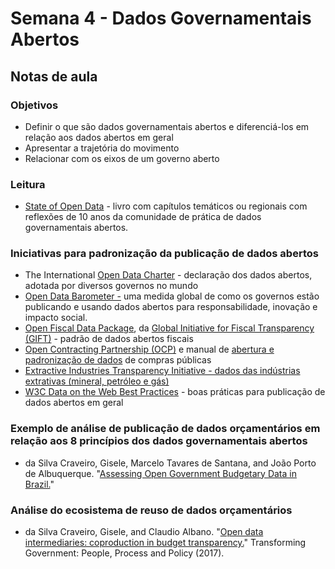 # Semana 4 - Dados Governamentais Abertos

## Notas de aula

### **Objetivos**

* Definir o que são dados governamentais abertos e diferenciá-los em relação aos dados abertos em geral
* Apresentar a trajetória do movimento
* Relacionar com os eixos de um governo aberto

### **Leitura**

* [State of Open Data](https://stateofopendata.od4d.net/) - livro com capítulos temáticos ou regionais com reflexões de 10 anos da comunidade de prática de dados governamentais abertos.

### **Iniciativas para padronização da publicação de dados abertos**

* The International [Open Data Charter](https://opendatacharter.net/) - declaração dos dados abertos, adotada por diversos governos no mundo
* [Open Data Barometer -](https://opendatabarometer.org/?_year=2017&indicator=ODB) uma medida global de como os governos estão publicando e usando dados abertos para responsabilidade, inovação e impacto social.
* [Open Fiscal Data Package](http://www.fiscaltransparency.net/ofdp/), da [Global Initiative for Fiscal Transparency \(GIFT\)](http://www.fiscaltransparency.net/) - padrão de dados abertos fiscais
* [Open Contracting Partnership \(OCP\)](https://www.open-contracting.org/) e manual de [abertura e padronização de dados](https://www.open-contracting.org/data-standard) de compras públicas
* [Extractive Industries Transparency Initiative - dados das indústrias extrativas \(mineral, petróleo e gás\)](https://eiti.org/)
* [W3C Data on the Web Best Practices](https://www.w3.org/TR/dwbp/) - boas práticas para publicação de dados abertos em geral

### **Exemplo de análise de publicação de dados orçamentários em relação aos 8 princípios dos dados governamentais abertos**

* da Silva Craveiro, Gisele, Marcelo Tavares de Santana, and João Porto de Albuquerque. "[Assessing Open Government Budgetary Data in Brazil.](https://sites.icmc.usp.br/jporto/papers/icds_2013_1_40_10183.pdf)"

### **Análise do ecosistema de reuso de dados orçamentários**

* da Silva Craveiro, Gisele, and Claudio Albano. "[Open data intermediaries: coproduction in budget transparency.](https://www.emerald.com/insight/content/doi/10.1108/TG-12-2015-0057/full/html?casa_token=pMWJcV3vDOcAAAAA:LNoe1lgYqQskQpOwBCg5o2OaU7c2YzZwlv_QsNmhtZnQFP29CUcpL1LUz8kPUTAo64aNEr81QVLPihN6ZgpKFUVgWAa999vPSClSp_BbdkPTcru5LIs)" Transforming Government: People, Process and Policy \(2017\).

